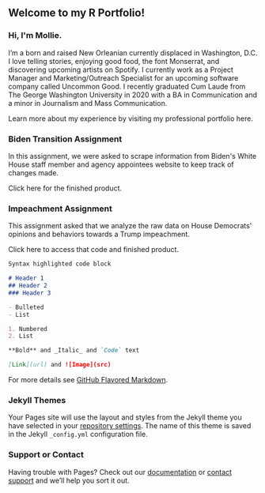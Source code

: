 ## Welcome to my R Portfolio!

### Hi, I'm Mollie.

I’m a born and raised New Orleanian currently displaced in Washington, D.C. I love telling stories, enjoying good food, the font Monserrat, and discovering upcoming artists on Spotify. I currently work as a Project Manager and Marketing/Outreach Specialist for an upcoming software company called Uncommon Good. I recently graduated Cum Laude from The George Washington University in 2020 with a BA in Communication and a minor in Journalism and Mass Communication. 

Learn more about my experience by visiting my professional portfolio here. 

### Biden Transition Assignment 

In this assignment, we were asked to scrape information from Biden's White House staff member and agency appointees website to keep track of changes made. 

Click here for the finished product. 

### Impeachment Assignment

This assignment asked that we analyze the raw data on House Democrats' opinions and behaviors towards a Trump impeachment. 

Click here to access that code and finished product. 


```markdown
Syntax highlighted code block

# Header 1
## Header 2
### Header 3

- Bulleted
- List

1. Numbered
2. List

**Bold** and _Italic_ and `Code` text

[Link](url) and ![Image](src)
```

For more details see [GitHub Flavored Markdown](https://guides.github.com/features/mastering-markdown/).

### Jekyll Themes

Your Pages site will use the layout and styles from the Jekyll theme you have selected in your [repository settings](https://github.com/mollieburka123/mollieburka123.github.io/settings). The name of this theme is saved in the Jekyll `_config.yml` configuration file.

### Support or Contact

Having trouble with Pages? Check out our [documentation](https://docs.github.com/categories/github-pages-basics/) or [contact support](https://github.com/contact) and we’ll help you sort it out.
